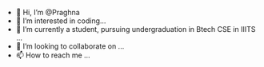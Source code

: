 - 👋 Hi, I’m @Praghna
- 👀 I’m interested in coding...
- 🌱 I’m currently a student, pursuing undergraduation in Btech CSE in IIITS ...
- 💞️ I’m looking to collaborate on ...
- 📫 How to reach me ...

<!---
Praghna2004/Praghna2004 is a ✨ special ✨ repository because its `README.md` (this file) appears on your GitHub profile.
You can click the Preview link to take a look at your changes.
--->
